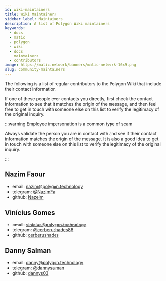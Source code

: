 ```yaml
---
id: wiki-maintainers
title: Wiki Maintainers
sidebar_label: Maintainers
description: A list of Polygon Wiki maintainers
keywords:
  - docs
  - matic
  - polygon
  - wiki
  - docs
  - maintainers
  - contributors
image: https://matic.network/banners/matic-network-16x9.png
slug: community-maintainers
---
```


The following is a list of regular contributors to the Polygon Wiki that include
their contact information.

If one of these people ever contacts you directly, first check the contact
information to see that it matches the origin of the message, and then feel free
to get in touch with someone else on this list to verify the legitimacy of the original
inquiry.

:::warning Employee impersonation is a common type of scam

Always validate the person you are in contact with and see if
their contact information matches the origin of the message.
It is also a good idea to get in touch with someone
else on this list to verify the legitimacy of the original inquiry.

:::

## Nazim Faour

- email: [nazim@polygon.technology](mailto:nazim@polygon.technology)
- telegram: [@NazimFa](https://t.me/NazimFa)
- github: [Nazeim](https://github.com/Nazeim)

## Vinícius Gomes

- email: [vinicius@polygon.technology](mailto:vinicius@polygon.technology)
- telegram: [@cerberushades86](https://t.me/cerberushades86)
- github: [cerberushades](https://github.com/cerberushades)

## Danny Salman

- email: [danny@polygon.technology](mailto:danny@polygon.technology)
- telegram: [@dannysalman](https://t.me/dannysalman)
- github: [dannys03](https://github.com/DannyS03)
